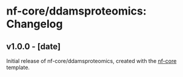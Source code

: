 # nf-core/ddamsproteomics: Changelog

## v1.0.0 - [date]
Initial release of nf-core/ddamsproteomics, created with the [nf-core](http://nf-co.re/) template.
